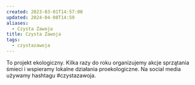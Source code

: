 ```yaml
---
created: 2023-03-01T14:57:00
updated: 2024-04-08T14:59
aliases:
  - Czysta Zawoja
title: Czysta Zawoja
tags:
  - czystazawoja
---
```

To projekt ekologiczny. Kilka razy do roku organizujemy akcje sprzątania śmieci i wspieramy lokalne działania proekologiczne. Na social media używamy hashtagu #czystazawoja.
